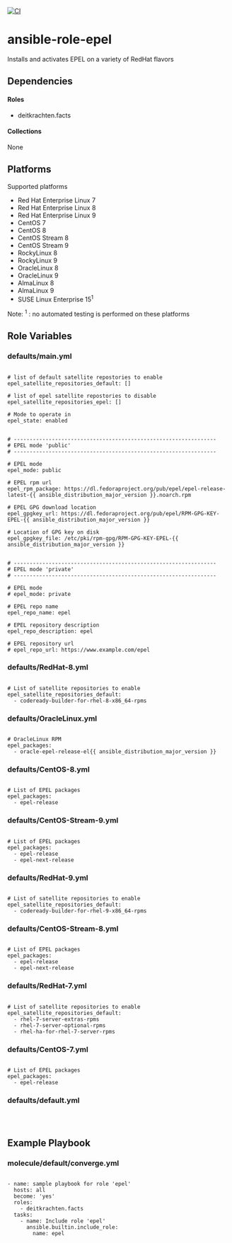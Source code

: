 [![CI](https://github.com/de-it-krachten/ansible-role-epel/workflows/CI/badge.svg?event=push)](https://github.com/de-it-krachten/ansible-role-epel/actions?query=workflow%3ACI)


# ansible-role-epel

Installs and activates EPEL on a variety of RedHat flavors 



## Dependencies

#### Roles
- deitkrachten.facts

#### Collections
None

## Platforms

Supported platforms

- Red Hat Enterprise Linux 7
- Red Hat Enterprise Linux 8
- Red Hat Enterprise Linux 9
- CentOS 7
- CentOS 8
- CentOS Stream 8
- CentOS Stream 9
- RockyLinux 8
- RockyLinux 9
- OracleLinux 8
- OracleLinux 9
- AlmaLinux 8
- AlmaLinux 9
- SUSE Linux Enterprise 15<sup>1</sup>

Note:
<sup>1</sup> : no automated testing is performed on these platforms

## Role Variables
### defaults/main.yml
<pre><code>
# list of default satellite repostories to enable
epel_satellite_repositories_default: []

# list of epel satellite repostories to disable
epel_satellite_repositories_epel: []

# Mode to operate in
epel_state: enabled


# ----------------------------------------------------------------
# EPEL mode 'public'
# ----------------------------------------------------------------

# EPEL mode
epel_mode: public

# EPEL rpm url
epel_rpm_package: https://dl.fedoraproject.org/pub/epel/epel-release-latest-{{ ansible_distribution_major_version }}.noarch.rpm

# EPEL GPG download location
epel_gpgkey_url: https://dl.fedoraproject.org/pub/epel/RPM-GPG-KEY-EPEL-{{ ansible_distribution_major_version }}

# Location of GPG key on disk
epel_gpgkey_file: /etc/pki/rpm-gpg/RPM-GPG-KEY-EPEL-{{ ansible_distribution_major_version }}


# ----------------------------------------------------------------
# EPEL mode 'private'
# ----------------------------------------------------------------

# EPEL mode
# epel_mode: private

# EPEL repo name
epel_repo_name: epel

# EPEL repository description
epel_repo_description: epel

# EPEL repository url
# epel_repo_url: https://www.example.com/epel
</pre></code>

### defaults/RedHat-8.yml
<pre><code>
# List of satellite repositories to enable
epel_satellite_repositories_default:
  - codeready-builder-for-rhel-8-x86_64-rpms
</pre></code>

### defaults/OracleLinux.yml
<pre><code>
# OracleLinux RPM
epel_packages:
  - oracle-epel-release-el{{ ansible_distribution_major_version }}
</pre></code>

### defaults/CentOS-8.yml
<pre><code>
# List of EPEL packages
epel_packages:
  - epel-release
</pre></code>

### defaults/CentOS-Stream-9.yml
<pre><code>
# List of EPEL packages
epel_packages:
  - epel-release
  - epel-next-release
</pre></code>

### defaults/RedHat-9.yml
<pre><code>
# List of satellite repositories to enable
epel_satellite_repositories_default:
  - codeready-builder-for-rhel-9-x86_64-rpms
</pre></code>

### defaults/CentOS-Stream-8.yml
<pre><code>
# List of EPEL packages
epel_packages:
  - epel-release
  - epel-next-release
</pre></code>

### defaults/RedHat-7.yml
<pre><code>
# List of satellite repositories to enable
epel_satellite_repositories_default:
  - rhel-7-server-extras-rpms
  - rhel-7-server-optional-rpms
  - rhel-ha-for-rhel-7-server-rpms
</pre></code>

### defaults/CentOS-7.yml
<pre><code>
# List of EPEL packages
epel_packages:
  - epel-release
</pre></code>

### defaults/default.yml
<pre><code>

</pre></code>




## Example Playbook
### molecule/default/converge.yml
<pre><code>
- name: sample playbook for role 'epel'
  hosts: all
  become: 'yes'
  roles:
    - deitkrachten.facts
  tasks:
    - name: Include role 'epel'
      ansible.builtin.include_role:
        name: epel
</pre></code>
